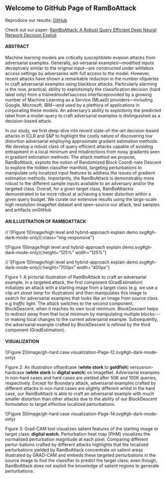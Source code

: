 ## Welcome to GitHub Page of RamBoAttack

Reproduce our results: [GitHub](https://github.com/RamBoAttack/RamBoAttack.github.io/blob/main/index.md)

Check out our paper: [RamBoAttack: A Robust Query Efficient Deep Neural Network Decision Exploit](https://arxiv.org/abs/2112.05282)

#### ABSTRACT

Machine  learning  models  are  critically  susceptibleto  evasion  attacks  from  adversarial  examples.  Generally,  ad-versarial  examples—modified  inputs  deceptively  similar  to  the original  input—are  constructed  under  whitebox  access  settings by  adversaries  with  full  access  to  the  model.  However,  recent attacks  have  shown  a  remarkable  reduction  in  the  number  ofqueries  to  craft  adversarial  examples  using  blackbox  attacks. Particularly  alarming  is  the  now, practical,  ability  to  exploitsimply the classification decision (hard label only) from a trainedmodel’saccess   interfaceprovided   by   a   growing   number   of Machine  Learning  as  a  Service  (MLaaS)  providers—including Google, Microsoft, IBM—and used by a plethora of applications in corporating  these  models.  An  adversary’s  ability  to  exploitonly the predicted label from a model-query to craft adversarial examples  is  distinguished  as  a decision-based attack.

In   our   study,   we   first   deep-dive   into   recent   state-of-the-art  decision-based  attacks  in  ICLR  and  S&P  to  highlight  the costly nature of discovering low distortion adversarial employing approximate  gradient  estimation  methods.  We  develop  a robust class  of query  efficient attacks  capable  of  avoiding  entrapment in a local minimum and misdirections from noisy gradients seen in gradient estimation methods. The attack method we propose, RamBoAttack,  exploits  the  notion  of  Randomized  Block  Coordi-nate Descent to explore the hidden classifier manifold, targeting perturbations  to  manipulate  only  localized  input  features  to address  the  issues  of  gradient  estimation  methods.  Importantly, the RamBoAttack is  demonstrably  more  robust  to  the  different sample inputs available to an adversary and/or the targeted class. Overall,  for  a  given  target  class, RamBoAttackis  demonstrated to be more robust at achieving a lower distortion within a given query  budget.  We  curate  our  extensive  results  using  the  large-scale  high  resolution ImageNet dataset  and  open-source  our attack,  test  samples  and  artifacts  onGitHub

#### AN ILLUSTRATION OF RAMBOATTACK

// ![Figure 1](image/high level and hybrid-approach explain demo.svg#gh-dark-mode-only){:class="img-responsive"}

![Figure 1](image/high level and hybrid-approach explain demo.svg#gh-dark-mode-only){:height="125%" width="125%"}

// ![Figure 1](image/high level and hybrid-approach explain demo.svg#gh-dark-mode-only){:height="700px" width="400px"}

Figure 1: A pictorial illustration of RamBoAttack to craft an adversarial example. In a targeted attack, the first component (GradEstimation) initializes an attack with a starting image from a target class (e.g. we use a clip art _street lamp_ for illustration) and then manipulates this image to search for adversarial examples that looks like an image from source class e.g _traffic light_. The attack switches to the second component, BlockDescent, when it reaches its own local minimum. BlockDescent helps to redirect away from that local minimum by manipulating multiple blocks---or making local changes to the current adversarial example. Subsequently, the adversarial example crafted by  BlockDescent is refined by the third component (GradEstimation).

#### VISUALIZATION

![Figure 2](image/gh-hard case visualization-Page-12.svg#gh-dark-mode-only)

Figure  2:  An  illustration  ofhardcase  (**white stork** to **goldfish**)  versusnon-hardcase  (**white stork** to **digital watch**)  on ImageNet. Adversarial  examples  in non-hard cases  and hard cases  are  yielded  after  50K  and  100K  queries,  respectively.  Except  for  Boundary  attack,  adversarial examples crafted by different attacks in non-hard cases are slightly different whilst in the hard case, our RamBoAttack is able to craft an adversarial example with much smaller distortion than other attacks due to the ability of our BlockDescent formulation to target effective localized perturbations.

![Figure 3](image/gh-hard case visualization-Page-14.svg#gh-dark-mode-only)

Figure 3: Grad-CAM tool visualizes salient features of the starting image or target class: **digital watch**. Perturbation heat map (PHM) visualizes the normalized perturbation magnitude at each pixel. Comparing different pertur-bations crafted by different attacks highlights that the localized perturbations yielded  by  RamBoAttack  concentrate  on  salient  areas  illustrated  by  GRAD-CAM  and  embeds  these  targeted  perturbations  in  the  source  image  to  fool the classifier to predict the target class; even though, RamBoAttack does not exploit the knowledge of salient regions to generate perturbations.
